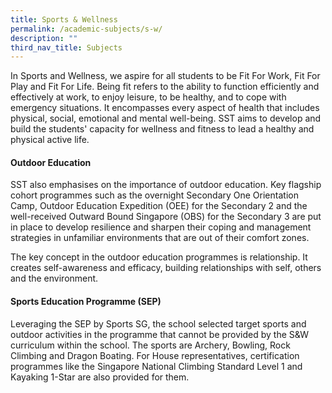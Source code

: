 ```yaml
---
title: Sports & Wellness
permalink: /academic-subjects/s-w/
description: ""
third_nav_title: Subjects
---
```

In Sports and Wellness, we aspire for all students to be Fit For Work, Fit For Play and Fit For Life. Being fit refers to the ability to function efficiently and effectively at work, to enjoy leisure, to be healthy, and to cope with emergency situations. It encompasses every aspect of health that includes physical, social, emotional and mental well-being. SST aims to develop and build the students' capacity for wellness and fitness to lead a healthy and physical active life.

#### Outdoor Education
SST also emphasises on the importance of outdoor education. Key flagship cohort programmes such as the overnight Secondary One Orientation Camp, Outdoor Education Expedition (OEE) for the Secondary 2 and the well-received Outward Bound Singapore (OBS) for the Secondary 3 are put in place to develop resilience and sharpen their coping and management strategies in unfamiliar environments that are out of their comfort zones.

The key concept in the outdoor education programmes is relationship. It creates self-awareness and efficacy, building relationships with self, others and the environment.

#### Sports Education Programme (SEP)
Leveraging the SEP by Sports SG, the school selected target sports and outdoor activities in the programme that cannot be provided by the S&W curriculum within the school. The sports are Archery, Bowling, Rock Climbing and Dragon Boating. For House representatives, certification programmes like the Singapore National Climbing Standard Level 1 and Kayaking 1-Star are also provided for them.